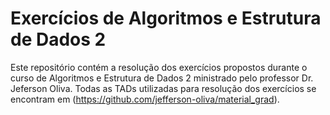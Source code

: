 # Exercícios de Algoritmos e Estrutura de Dados 2 

Este repositório contém a resolução dos exercícios propostos durante o curso de Algoritmos e Estrutura de Dados 2 ministrado pelo professor Dr. Jeferson Oliva. 
Todas as TADs utilizadas para resolução dos exercícios se encontram em (https://github.com/jefferson-oliva/material_grad).
